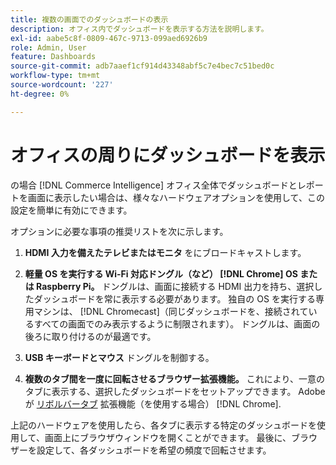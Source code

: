 ```yaml
---
title: 複数の画面でのダッシュボードの表示
description: オフィス内でダッシュボードを表示する方法を説明します。
exl-id: aabe5c8f-0809-467c-9713-099aed6926b9
role: Admin, User
feature: Dashboards
source-git-commit: adb7aaef1cf914d43348abf5c7e4bec7c51bed0c
workflow-type: tm+mt
source-wordcount: '227'
ht-degree: 0%

---
```


# オフィスの周りにダッシュボードを表示

の場合 [!DNL Commerce Intelligence] オフィス全体でダッシュボードとレポートを画面に表示したい場合は、様々なハードウェアオプションを使用して、この設定を簡単に有効にできます。

オプションに必要な事項の推奨リストを次に示します。

1. **HDMI 入力を備えたテレビまたはモニタ** をにブロードキャストします。

1. **軽量 OS を実行する Wi-Fi 対応ドングル（など） [!DNL Chrome] OS または Raspberry Pi。** ドングルは、画面に接続する HDMI 出力を持ち、選択したダッシュボードを常に表示する必要があります。 独自の OS を実行する専用マシンは、 [!DNL Chromecast]（同じダッシュボードを、接続されているすべての画面でのみ表示するように制限されます）。 ドングルは、画面の後ろに取り付けるのが最適です。

1. **USB キーボードとマウス** ドングルを制御する。

1. **複数のタブ間を一度に回転させるブラウザー拡張機能。** これにより、一意のタブに表示する、選択したダッシュボードをセットアップできます。 Adobeが [リボルバータブ](https://chrome.google.com/webstore/detail/revolver-tabs/dlknooajieciikpedpldejhhijacnbda?hl=en) 拡張機能（を使用する場合） [!DNL Chrome].

上記のハードウェアを使用したら、各タブに表示する特定のダッシュボードを使用して、画面上にブラウザウィンドウを開くことができます。 最後に、ブラウザーを設定して、各ダッシュボードを希望の頻度で回転させます。
